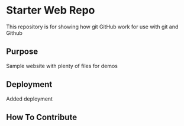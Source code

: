 # Starter Web Repo

This repository is for showing how git GitHub work for use with git and Github

## Purpose

Sample website with plenty of files for demos

## Deployment

Added deployment

## How To Contribute